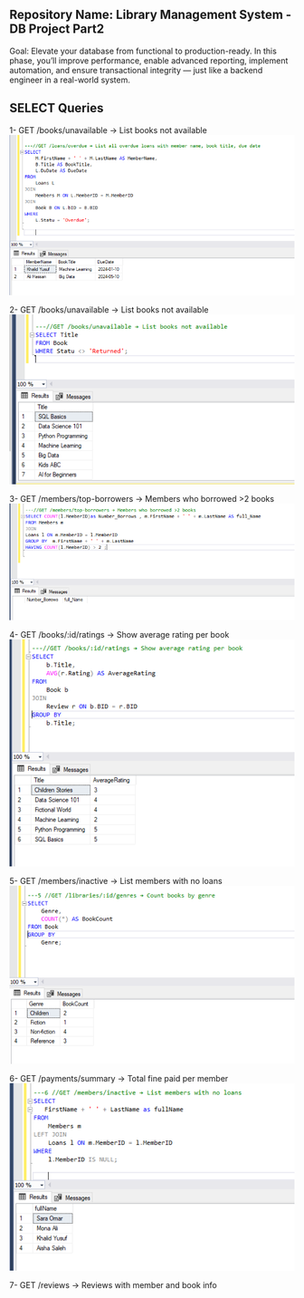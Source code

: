 ﻿## Repository Name: Library Management System - DB Project Part2 
Goal: Elevate your database from functional to production-ready. In this phase, you’ll improve 
performance, enable advanced reporting, implement automation, and ensure transactional integrity — 
just like a backend engineer in a real-world system.

## SELECT Queries
1- GET /books/unavailable → List books not available
![](./image/1.PNG)

2- GET /books/unavailable → List books not available 
![](./image/2.PNG)

3- GET /members/top-borrowers → Members who borrowed >2 books
![](./image/3.PNG)

4- GET /books/:id/ratings → Show average rating per book
![](./image/4.PNG)

5- GET /members/inactive → List members with no loans 
![](./image/5.PNG)

6- GET /payments/summary → Total fine paid per member
![](./image/6.PNG) 

7- GET /reviews → Reviews with member and book info










